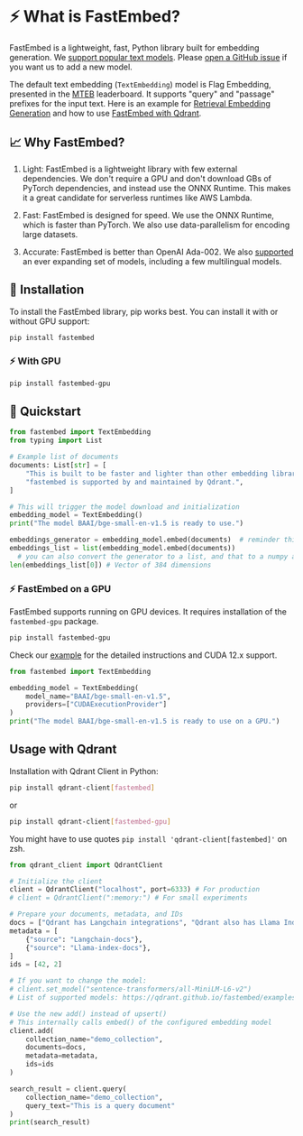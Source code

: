 # ⚡️ What is FastEmbed?

FastEmbed is a lightweight, fast, Python library built for embedding generation. We [support popular text models](https://qdrant.github.io/fastembed/examples/Supported_Models/). Please [open a GitHub issue](https://github.com/qdrant/fastembed/issues/new) if you want us to add a new model.

The default text embedding (`TextEmbedding`) model is Flag Embedding, presented in the [MTEB](https://huggingface.co/spaces/mteb/leaderboard) leaderboard. It supports "query" and "passage" prefixes for the input text. Here is an example for [Retrieval Embedding Generation](https://qdrant.github.io/fastembed/qdrant/Retrieval_with_FastEmbed/) and how to use [FastEmbed with Qdrant](https://qdrant.github.io/fastembed/qdrant/Usage_With_Qdrant/).

## 📈 Why FastEmbed?

1. Light: FastEmbed is a lightweight library with few external dependencies. We don't require a GPU and don't download GBs of PyTorch dependencies, and instead use the ONNX Runtime. This makes it a great candidate for serverless runtimes like AWS Lambda. 

2. Fast: FastEmbed is designed for speed. We use the ONNX Runtime, which is faster than PyTorch. We also use data-parallelism for encoding large datasets.

3. Accurate: FastEmbed is better than OpenAI Ada-002. We also [supported](https://qdrant.github.io/fastembed/examples/Supported_Models/) an ever expanding set of models, including a few multilingual models.

## 🚀 Installation

To install the FastEmbed library, pip works best. You can install it with or without GPU support:

```bash
pip install fastembed
```

### ⚡️ With GPU

```bash
pip install fastembed-gpu
```

## 📖 Quickstart

```python
from fastembed import TextEmbedding
from typing import List

# Example list of documents
documents: List[str] = [
    "This is built to be faster and lighter than other embedding libraries e.g. Transformers, Sentence-Transformers, etc.",
    "fastembed is supported by and maintained by Qdrant.",
]

# This will trigger the model download and initialization
embedding_model = TextEmbedding()
print("The model BAAI/bge-small-en-v1.5 is ready to use.")

embeddings_generator = embedding_model.embed(documents)  # reminder this is a generator
embeddings_list = list(embedding_model.embed(documents))
  # you can also convert the generator to a list, and that to a numpy array
len(embeddings_list[0]) # Vector of 384 dimensions
```

### ⚡️ FastEmbed on a GPU

FastEmbed supports running on GPU devices.
It requires installation of the `fastembed-gpu` package.

```bash
pip install fastembed-gpu
```

Check our [example](https://qdrant.github.io/fastembed/examples/FastEmbed_GPU/) for the detailed instructions and CUDA 12.x support.

```python
from fastembed import TextEmbedding

embedding_model = TextEmbedding(
    model_name="BAAI/bge-small-en-v1.5", 
    providers=["CUDAExecutionProvider"]
)
print("The model BAAI/bge-small-en-v1.5 is ready to use on a GPU.")

```

## Usage with Qdrant

Installation with Qdrant Client in Python:

```bash
pip install qdrant-client[fastembed]
```

or 

```bash
pip install qdrant-client[fastembed-gpu]
```

You might have to use quotes ```pip install 'qdrant-client[fastembed]'``` on zsh.

```python
from qdrant_client import QdrantClient

# Initialize the client
client = QdrantClient("localhost", port=6333) # For production
# client = QdrantClient(":memory:") # For small experiments

# Prepare your documents, metadata, and IDs
docs = ["Qdrant has Langchain integrations", "Qdrant also has Llama Index integrations"]
metadata = [
    {"source": "Langchain-docs"},
    {"source": "Llama-index-docs"},
]
ids = [42, 2]

# If you want to change the model:
# client.set_model("sentence-transformers/all-MiniLM-L6-v2")
# List of supported models: https://qdrant.github.io/fastembed/examples/Supported_Models

# Use the new add() instead of upsert()
# This internally calls embed() of the configured embedding model
client.add(
    collection_name="demo_collection",
    documents=docs,
    metadata=metadata,
    ids=ids
)

search_result = client.query(
    collection_name="demo_collection",
    query_text="This is a query document"
)
print(search_result)
```